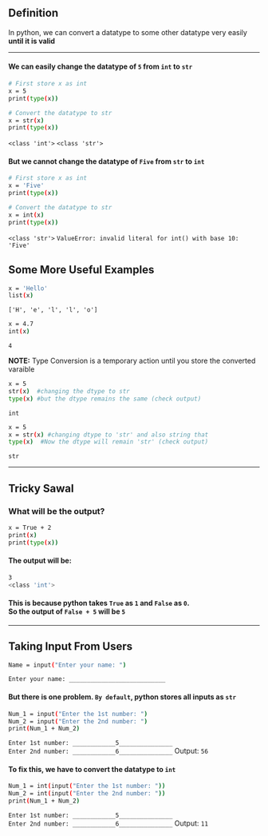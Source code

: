 ## Definition
In python, we can convert a datatype to some other datatype very easily **until it is valid**

---

#### We can easily change the datatype of `5` from `int` to `str`
```bash
# First store x as int
x = 5
print(type(x))

# Convert the datatype to str
x = str(x)
print(type(x))
```
`<class 'int'>`
`<class 'str'>`

#### But we cannot change the datatype of `Five` from `str` to `int`

```bash
# First store x as int
x = 'Five'
print(type(x))

# Convert the datatype to str
x = int(x)
print(type(x))
```
`<class 'str'>`
`ValueError: invalid literal for int() with base 10: 'Five'`

## Some More Useful Examples
```bash
x = 'Hello'
list(x)
```
`['H', 'e', 'l', 'l', 'o']`

```bash
x = 4.7
int(x)
```
`4`

**NOTE:** Type Conversion is a temporary action until you store the converted varaible

```bash
x = 5
str(x)  #changing the dtype to str
type(x) #but the dtype remains the same (check output)
```
`int`

```bash
x = 5
x = str(x) #changing dtype to 'str' and also string that
type(x)  #Now the dtype will remain 'str' (check output)
```
`str`

---

## **Tricky Sawal**
### What will be the output?
```bash
x = True + 2
print(x)
print(type(x))
```
#### The output will be:
```bash
3
<class 'int'>
```
#### This is because python takes `True` as `1` and `False` as `0`. <br>So the output of `False + 5` will be `5`

---

## Taking Input From Users
```bash
Name = input("Enter your name: ")
```
`Enter your name: ___________________________`

#### But there is one problem. `By default`, python stores all inputs as `str`
```bash
Num_1 = input("Enter the 1st number: ")
Num_2 = input("Enter the 2nd number: ")
print(Num_1 + Num_2)
```
`Enter 1st number: ____________5_______________`
<br>
`Enter 2nd number: ____________6_______________`
Output: `56`

#### To fix this, we have to convert the datatype to `int`
```bash
Num_1 = int(input("Enter the 1st number: "))
Num_2 = int(input("Enter the 2nd number: "))
print(Num_1 + Num_2)
```
`Enter 1st number: ____________5_______________`
<br>
`Enter 2nd number: ____________6_______________`
Output: `11`







